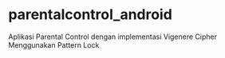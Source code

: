 # parentalcontrol_android
 Aplikasi Parental Control dengan implementasi Vigenere Cipher Menggunakan Pattern Lock
